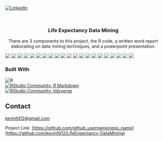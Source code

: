 # <!-- PROJECT SHIELDS -->
[linkedin-url]: https://www.linkedin.com/in/kevin-diaz-gochez

[![LinkedIn][linkedin-shield]][linkedin-url]


<!-- PROJECT LOGO -->
<br />
<div align="center">
<h3 align="center">Life Expectancy Data Mining</h3>
  <p align="center">
    There are 3 components to this project, the R code, a written word report elaborating on data mining techniques, and a powerpoint presentation. 
    <br />
  </p>
</div>

<img src="https://raw.githubusercontent.com/kevinfd12/LifeExpectancy-DataMining/master/Assets/Slide1.png">
<img src="https://raw.githubusercontent.com/kevinfd12/LifeExpectancy-DataMining/master/Assets/Slide2.png">
<img src="https://raw.githubusercontent.com/kevinfd12/LifeExpectancy-DataMining/master/Assets/Slide3.png">
<img src="https://raw.githubusercontent.com/kevinfd12/LifeExpectancy-DataMining/master/Assets/Slide4.png">
<img src="https://raw.githubusercontent.com/kevinfd12/LifeExpectancy-DataMining/master/Assets/Slide5.png">
<img src="https://raw.githubusercontent.com/kevinfd12/LifeExpectancy-DataMining/master/Assets/Slide6.png">
<img src="https://raw.githubusercontent.com/kevinfd12/LifeExpectancy-DataMining/master/Assets/Slide7.png">
<img src="https://raw.githubusercontent.com/kevinfd12/LifeExpectancy-DataMining/master/Assets/Slid8.png">
<img src="https://raw.githubusercontent.com/kevinfd12/LifeExpectancy-DataMining/master/Assets/Slide9.png">
<img src="https://raw.githubusercontent.com/kevinfd12/LifeExpectancy-DataMining/master/Assets/Slide10.png">
<img src="https://raw.githubusercontent.com/kevinfd12/LifeExpectancy-DataMining/master/Assets/Slide11.png">
<img src="https://raw.githubusercontent.com/kevinfd12/LifeExpectancy-DataMining/master/Assets/Slide12.png">
<img src="https://raw.githubusercontent.com/kevinfd12/LifeExpectancy-DataMining/master/Assets/Slide13.png">
<img src="https://raw.githubusercontent.com/kevinfd12/LifeExpectancy-DataMining/master/Assets/Slide14.png">
<img src="https://raw.githubusercontent.com/kevinfd12/LifeExpectancy-DataMining/master/Assets/Slide15.png">
<img src="https://raw.githubusercontent.com/kevinfd12/LifeExpectancy-DataMining/master/Assets/Slide16.png">
<img src="https://raw.githubusercontent.com/kevinfd12/LifeExpectancy-DataMining/master/Assets/Slide17.png">
<img src="https://raw.githubusercontent.com/kevinfd12/LifeExpectancy-DataMining/master/Assets/Slide18.png">
<img src="https://raw.githubusercontent.com/kevinfd12/LifeExpectancy-DataMining/master/Assets/Slide19.png">
<img src="https://raw.githubusercontent.com/kevinfd12/LifeExpectancy-DataMining/master/Assets/Slide20.png">
<img src="https://raw.githubusercontent.com/kevinfd12/LifeExpectancy-DataMining/master/Assets/Slide21.png">

<!-- ABOUT THE PROJECT -->
### Built With
![R](https://img.shields.io/badge/-R-276DC3?style=for-the-badge&logo=r&logoColor=white)
<br />
[![RStudio Community: R Markdown](https://img.shields.io/endpoint?url=https%3A%2F%2Frstudio.github.io%2Frstudio-shields%2Fcategory%2FR-Markdown.json)](https://community.rstudio.com/c/R-Markdown)
<br />
[![RStudio Community: tidyverse](https://img.shields.io/endpoint?url=https%3A%2F%2Frstudio.github.io%2Frstudio-shields%2Fcategory%2Ftidyverse.json)](https://community.rstudio.com/c/tidyverse)

<!-- CONTACT -->
## Contact

kevinfd12@gmail.com

Project Link: [https://github.com/github_username/repo_name](https://github.com/kevinfd12/LifeExpectancy-DataMining)

<!-- MARKDOWN LINKS & IMAGES -->
<!-- https://www.markdownguide.org/basic-syntax/#reference-style-links -->
[linkedin-shield]: https://img.shields.io/badge/-LinkedIn-black.svg?style=for-the-badge&logo=linkedin&colorB=555
[linkedin-url]: https://linkedin.com/in/linkedin_username
